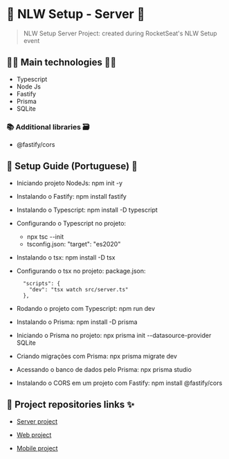 # 🚀 NLW Setup - Server 🚀

> NLW Setup Server Project: created during RocketSeat's NLW Setup event

## 👨‍💻 Main technologies 👩‍💻

- Typescript
- Node Js
- Fastify
- Prisma
- SQLite

### 📚 Additional libraries 🗃️

- @fastify/cors

## 📃 Setup Guide (Portuguese) 📖

- Iniciando projeto NodeJs: npm init -y

- Instalando o Fastify: npm install fastify

- Instalando o Typescript: npm install -D typescript

- Configurando o Typescript no projeto:

  - npx tsc --init
  - tsconfig.json: "target": "es2020"

- Instalando o tsx: npm install -D tsx

- Configurando o tsx no projeto: package.json:

        "scripts": {
          "dev": "tsx watch src/server.ts"
        },

- Rodando o projeto com Typescript: npm run dev

- Instalando o Prisma: npm install -D prisma

- Iniciando o Prisma no projeto: npx prisma init --datasource-provider SQLite

- Criando migrações com Prisma: npx prisma migrate dev

- Acessando o banco de dados pelo Prisma: npx prisma studio

- Instalando o CORS em um projeto com Fastify: npm install @fastify/cors

## 🔗 Project repositories links ✨

- [Server project](server)

- [Web project](web)

- [Mobile project](mobile)
